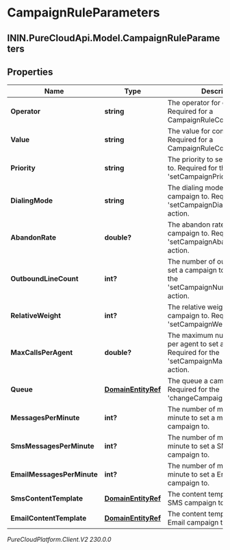 # CampaignRuleParameters

## ININ.PureCloudApi.Model.CampaignRuleParameters

## Properties

|Name | Type | Description | Notes|
|------------ | ------------- | ------------- | -------------|
| **Operator** | **string** | The operator for comparison. Required for a CampaignRuleCondition. | [optional] |
| **Value** | **string** | The value for comparison. Required for a CampaignRuleCondition. | [optional] |
| **Priority** | **string** | The priority to set a campaign to. Required for the &#39;setCampaignPriority&#39; action. | [optional] |
| **DialingMode** | **string** | The dialing mode to set a campaign to. Required for the &#39;setCampaignDialingMode&#39; action. | [optional] |
| **AbandonRate** | **double?** | The abandon rate to set a campaign to. Required for the &#39;setCampaignAbandonRate&#39; action. | [optional] |
| **OutboundLineCount** | **int?** | The  number of outbound lines to set a campaign to. Required for the &#39;setCampaignNumberOfLines&#39; action. | [optional] |
| **RelativeWeight** | **int?** | The relative weight to set a campaign to. Required for the &#39;setCampaignWeight&#39; action. | [optional] |
| **MaxCallsPerAgent** | **double?** | The maximum number of calls per agent to set a campaign to. Required for the &#39;setCampaignMaxCallsPerAgent&#39; action. | [optional] |
| **Queue** | [**DomainEntityRef**](DomainEntityRef) | The queue a campaign to. Required for the &#39;changeCampaignQueue&#39; action. | [optional] |
| **MessagesPerMinute** | **int?** | The number of messages per minute to set a messaging campaign to. | [optional] |
| **SmsMessagesPerMinute** | **int?** | The number of messages per minute to set a SMS messaging campaign to. | [optional] |
| **EmailMessagesPerMinute** | **int?** | The number of messages per minute to set a Email messaging campaign to. | [optional] |
| **SmsContentTemplate** | [**DomainEntityRef**](DomainEntityRef) | The content template to set a SMS campaign to. | [optional] |
| **EmailContentTemplate** | [**DomainEntityRef**](DomainEntityRef) | The content template to set a Email campaign to. | [optional] |



_PureCloudPlatform.Client.V2 230.0.0_
